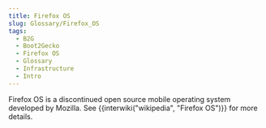 ```yaml
---
title: Firefox OS
slug: Glossary/Firefox_OS
tags:
  - B2G
  - Boot2Gecko
  - Firefox OS
  - Glossary
  - Infrastructure
  - Intro
---
```

<p>Firefox OS is a discontinued open source mobile operating system developed by Mozilla. See {{interwiki("wikipedia", "Firefox OS")}} for more details.</p>

